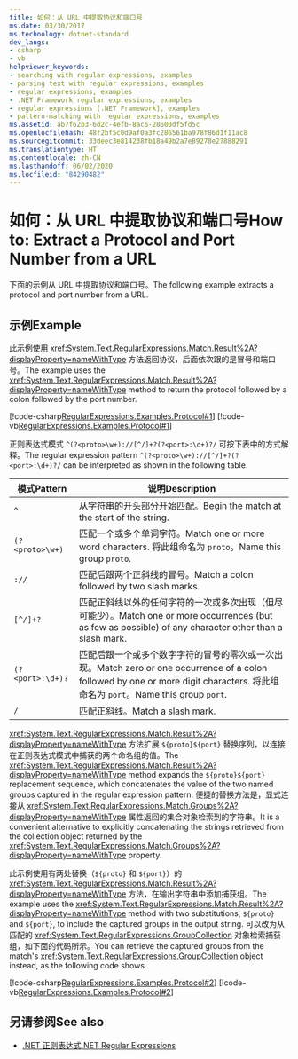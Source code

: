 ```yaml
---
title: 如何：从 URL 中提取协议和端口号
ms.date: 03/30/2017
ms.technology: dotnet-standard
dev_langs:
- csharp
- vb
helpviewer_keywords:
- searching with regular expressions, examples
- parsing text with regular expressions, examples
- regular expressions, examples
- .NET Framework regular expressions, examples
- regular expressions [.NET Framework], examples
- pattern-matching with regular expressions, examples
ms.assetid: ab7f62b3-6d2c-4efb-8ac6-28600df5fd5c
ms.openlocfilehash: 48f2bf5c0d9af0a3fc286561ba978f86d1f11ac8
ms.sourcegitcommit: 33deec3e814238fb18a49b2a7e89278e27888291
ms.translationtype: HT
ms.contentlocale: zh-CN
ms.lasthandoff: 06/02/2020
ms.locfileid: "84290482"
---
```

# <a name="how-to-extract-a-protocol-and-port-number-from-a-url"></a><span data-ttu-id="a0378-102">如何：从 URL 中提取协议和端口号</span><span class="sxs-lookup"><span data-stu-id="a0378-102">How to: Extract a Protocol and Port Number from a URL</span></span>
<span data-ttu-id="a0378-103">下面的示例从 URL 中提取协议和端口号。</span><span class="sxs-lookup"><span data-stu-id="a0378-103">The following example extracts a protocol and port number from a URL.</span></span>  
  
## <a name="example"></a><span data-ttu-id="a0378-104">示例</span><span class="sxs-lookup"><span data-stu-id="a0378-104">Example</span></span>  
 <span data-ttu-id="a0378-105">此示例使用 <xref:System.Text.RegularExpressions.Match.Result%2A?displayProperty=nameWithType> 方法返回协议，后面依次跟的是冒号和端口号。</span><span class="sxs-lookup"><span data-stu-id="a0378-105">The example uses the <xref:System.Text.RegularExpressions.Match.Result%2A?displayProperty=nameWithType> method to return the protocol followed by a colon followed by the port number.</span></span>  
  
 [!code-csharp[RegularExpressions.Examples.Protocol#1](../../../samples/snippets/csharp/VS_Snippets_CLR/RegularExpressions.Examples.Protocol/cs/Example.cs#1)]
 [!code-vb[RegularExpressions.Examples.Protocol#1](../../../samples/snippets/visualbasic/VS_Snippets_CLR/RegularExpressions.Examples.Protocol/vb/Example.vb#1)]  
  
 <span data-ttu-id="a0378-106">正则表达式模式 `^(?<proto>\w+)://[^/]+?(?<port>:\d+)?/` 可按下表中的方式解释。</span><span class="sxs-lookup"><span data-stu-id="a0378-106">The regular expression pattern `^(?<proto>\w+)://[^/]+?(?<port>:\d+)?/` can be interpreted as shown in the following table.</span></span>  
  
|<span data-ttu-id="a0378-107">模式</span><span class="sxs-lookup"><span data-stu-id="a0378-107">Pattern</span></span>|<span data-ttu-id="a0378-108">说明</span><span class="sxs-lookup"><span data-stu-id="a0378-108">Description</span></span>|  
|-------------|-----------------|  
|`^`|<span data-ttu-id="a0378-109">从字符串的开头部分开始匹配。</span><span class="sxs-lookup"><span data-stu-id="a0378-109">Begin the match at the start of the string.</span></span>|  
|`(?<proto>\w+)`|<span data-ttu-id="a0378-110">匹配一个或多个单词字符。</span><span class="sxs-lookup"><span data-stu-id="a0378-110">Match one or more word characters.</span></span> <span data-ttu-id="a0378-111">将此组命名为 `proto`。</span><span class="sxs-lookup"><span data-stu-id="a0378-111">Name this group `proto`.</span></span>|  
|`://`|<span data-ttu-id="a0378-112">匹配后跟两个正斜线的冒号。</span><span class="sxs-lookup"><span data-stu-id="a0378-112">Match a colon followed by two slash marks.</span></span>|  
|`[^/]+?`|<span data-ttu-id="a0378-113">匹配正斜线以外的任何字符的一次或多次出现（但尽可能少）。</span><span class="sxs-lookup"><span data-stu-id="a0378-113">Match one or more occurrences (but as few as possible) of any character other than a slash mark.</span></span>|  
|`(?<port>:\d+)?`|<span data-ttu-id="a0378-114">匹配后跟一个或多个数字字符的冒号的零次或一次出现。</span><span class="sxs-lookup"><span data-stu-id="a0378-114">Match zero or one occurrence of a colon followed by one or more digit characters.</span></span> <span data-ttu-id="a0378-115">将此组命名为 `port`。</span><span class="sxs-lookup"><span data-stu-id="a0378-115">Name this group `port`.</span></span>|  
|`/`|<span data-ttu-id="a0378-116">匹配正斜线。</span><span class="sxs-lookup"><span data-stu-id="a0378-116">Match a slash mark.</span></span>|  
  
 <span data-ttu-id="a0378-117"><xref:System.Text.RegularExpressions.Match.Result%2A?displayProperty=nameWithType> 方法扩展 `${proto}${port}` 替换序列，以连接在正则表达式模式中捕获的两个命名组的值。</span><span class="sxs-lookup"><span data-stu-id="a0378-117">The <xref:System.Text.RegularExpressions.Match.Result%2A?displayProperty=nameWithType> method expands the `${proto}${port}` replacement sequence, which concatenates the value of the two named groups captured in the regular expression pattern.</span></span> <span data-ttu-id="a0378-118">便捷的替换方法是，显式连接从 <xref:System.Text.RegularExpressions.Match.Groups%2A?displayProperty=nameWithType> 属性返回的集合对象检索到的字符串。</span><span class="sxs-lookup"><span data-stu-id="a0378-118">It is a convenient alternative to explicitly concatenating the strings retrieved from the collection object returned by the <xref:System.Text.RegularExpressions.Match.Groups%2A?displayProperty=nameWithType> property.</span></span>  
  
 <span data-ttu-id="a0378-119">此示例使用有两处替换（`${proto}` 和 `${port}`）的 <xref:System.Text.RegularExpressions.Match.Result%2A?displayProperty=nameWithType> 方法，在输出字符串中添加捕获组。</span><span class="sxs-lookup"><span data-stu-id="a0378-119">The example uses the <xref:System.Text.RegularExpressions.Match.Result%2A?displayProperty=nameWithType> method with two substitutions, `${proto}` and `${port}`, to include the captured groups in the output string.</span></span> <span data-ttu-id="a0378-120">可以改为从匹配的 <xref:System.Text.RegularExpressions.GroupCollection> 对象检索捕获组，如下面的代码所示。</span><span class="sxs-lookup"><span data-stu-id="a0378-120">You can retrieve the captured groups from the match's <xref:System.Text.RegularExpressions.GroupCollection> object instead, as the following code shows.</span></span>  
  
 [!code-csharp[RegularExpressions.Examples.Protocol#2](../../../samples/snippets/csharp/VS_Snippets_CLR/RegularExpressions.Examples.Protocol/cs/example2.cs#2)]
 [!code-vb[RegularExpressions.Examples.Protocol#2](../../../samples/snippets/visualbasic/VS_Snippets_CLR/RegularExpressions.Examples.Protocol/vb/example2.vb#2)]  
  
## <a name="see-also"></a><span data-ttu-id="a0378-121">另请参阅</span><span class="sxs-lookup"><span data-stu-id="a0378-121">See also</span></span>

- [<span data-ttu-id="a0378-122">.NET 正则表达式</span><span class="sxs-lookup"><span data-stu-id="a0378-122">.NET Regular Expressions</span></span>](regular-expressions.md)

